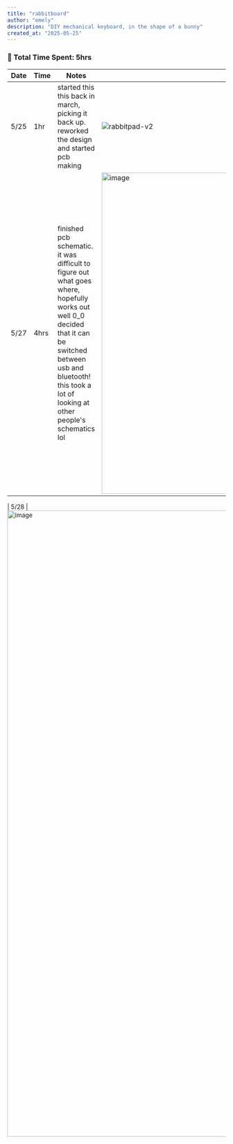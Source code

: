 ```yaml
---
title: "rabbitboard"
author: "emely"
description: "DIY mechanical keyboard, in the shape of a bunny"
created_at: "2025-05-25"
---
```

### 🐰 Total Time Spent: 5hrs
| **Date** | **Time** | **Notes** | **Pics / Links** |
|----------|----------|-----------|------------------|
| 5/25 | 1hr | started this this back in march, picking it back up. reworked the design and started pcb making | ![rabbitpad-v2](https://github.com/user-attachments/assets/16230841-c9ba-42b0-be75-9a3686bb04f5) |
| 5/27 | 4hrs | finished pcb schematic. it was difficult to figure out what goes where, hopefully works out well 0_0  decided that it can be switched between usb and bluetooth! this took a lot of looking at other people's schematics lol  | <img width="739" alt="image" src="https://github.com/user-attachments/assets/eda36fd1-2257-465f-a35b-24d45689945c" /> |

| 5/28 |<img width="1440" alt="image" src="https://github.com/user-attachments/assets/0cd0f739-d0fd-46bb-8244-a86a5c9e2a03" />

